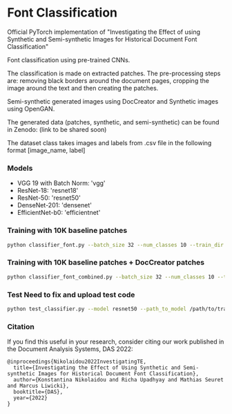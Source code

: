 # Font Classification

Official PyTorch implementation of "Investigating the Effect of using Synthetic and Semi-synthetic Images for Historical Document Font Classification"

Font classification using pre-trained CNNs.

The classification is made on extracted patches. The pre-processing steps are: removing black borders around the document pages, cropping the image around the text and then creating the patches. 

Semi-synthetic generated images using DocCreator and Synthetic images using OpenGAN.

The generated data (patches, synthetic, and semi-synthetic) can be found in Zenodo: (link to be shared soon)

The dataset class takes images and labels from .csv file in the following format [image_name, label]

### Models

* VGG 19 with Batch Norm: 'vgg' 
* ResNet-18: 'resnet18' 
* ResNet-50: 'resnet50'
* DenseNet-201: 'densenet'
* EfficientNet-b0: 'efficientnet'

### Training with 10K baseline patches

```bash
python classifier_font.py --batch_size 32 --num_classes 10 --train_dir /path/to/patches/train/images/ --train_csv /path/to/patches/training.csv --val_dir /path/to/patches/validation/images/ --val_csv /path/to/patches/validation.csv
```

### Training with 10K baseline patches + DocCreator patches

```bash
python classifier_font_combined.py --batch_size 32 --num_classes 10 --train_dir /path/to/patches/train/images/ --train_dir_gan /path/to/doccreator_patches/ --train_csv /path/to/patches/training.csv --train_csv_gan /path/to/doccreator_labels.csv --val_dir /path/to/patches/validation/images/ --val_csv /path/to/patches/validation.csv
```

### Test Need to fix and upload test code

```bash
python test_classifier.py --model resnet50 --path_to_model /path/to/trained/model --batch_size 64 --num_classes 10 --image_dir /path/to/images/ --csv_file /path/to/csv/file.csv
```

### Citation

If you find this useful in your research, consider citing our work published in the Document Analysis Systems, DAS 2022:

```
@inproceedings{Nikolaidou2022InvestigatingTE,
  title={Investigating the Effect of Using Synthetic and Semi-synthetic Images for Historical Document Font Classification},
  author={Konstantina Nikolaidou and Richa Upadhyay and Mathias Seuret and Marcus Liwicki},
  booktitle={DAS},
  year={2022}
}
```
